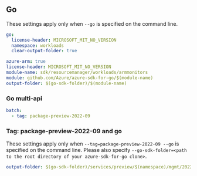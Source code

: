 ## Go

These settings apply only when `--go` is specified on the command line.

``` yaml $(go) && !$(track2)
go:
  license-header: MICROSOFT_MIT_NO_VERSION
  namespace: workloads
  clear-output-folder: true
```

```yaml $(go) && $(track2)
azure-arm: true
license-header: MICROSOFT_MIT_NO_VERSION
module-name: sdk/resourcemanager/workloads/armmonitors
module: github.com/Azure/azure-sdk-for-go/$(module-name)
output-folder: $(go-sdk-folder)/$(module-name)
```

### Go multi-api

``` yaml $(go) && $(multiapi)
batch:
  - tag: package-preview-2022-09
```

### Tag: package-preview-2022-09 and go

These settings apply only when `--tag=package-preview-2022-09 --go` is specified on the command line.
Please also specify `--go-sdk-folder=<path to the root directory of your azure-sdk-for-go clone>`.

``` yaml $(tag) == 'package-preview-2022-09' && $(go)
output-folder: $(go-sdk-folder)/services/preview/$(namespace)/mgmt/2022-09-01-preview/armmonitors
```